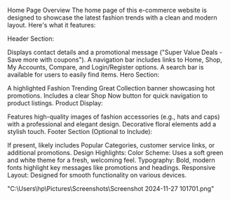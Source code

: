 Home Page Overview
The home page of this e-commerce website is designed to showcase the latest fashion trends with a clean and modern layout. Here's what it features:

Header Section:

Displays contact details and a promotional message ("Super Value Deals - Save more with coupons").
A navigation bar includes links to Home, Shop, My Accounts, Compare, and Login/Register options.
A search bar is available for users to easily find items.
Hero Section:

A highlighted Fashion Trending Great Collection banner showcasing hot promotions.
Includes a clear Shop Now button for quick navigation to product listings.
Product Display:

Features high-quality images of fashion accessories (e.g., hats and caps) with a professional and elegant design.
Decorative floral elements add a stylish touch.
Footer Section (Optional to Include):

If present, likely includes Popular Categories, customer service links, or additional promotions.
Design Highlights:
Color Scheme: Uses a soft green and white theme for a fresh, welcoming feel.
Typography: Bold, modern fonts highlight key messages like promotions and headings.
Responsive Layout: Designed for smooth functionality on various devices.

"C:\Users\hp\Pictures\Screenshots\Screenshot 2024-11-27 101701.png"
